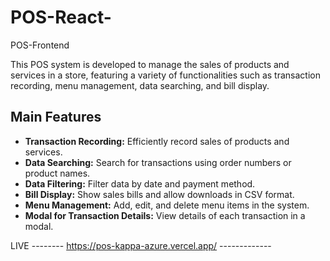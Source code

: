 # POS-React-
POS-Frontend

This POS system is developed to manage the sales of products and services in a store, featuring a variety of functionalities such as transaction recording, menu management, data searching, and bill display.

## Main Features
- **Transaction Recording:** Efficiently record sales of products and services.
- **Data Searching:** Search for transactions using order numbers or product names.
- **Data Filtering:** Filter data by date and payment method.
- **Bill Display:** Show sales bills and allow downloads in CSV format.
- **Menu Management:** Add, edit, and delete menu items in the system.
- **Modal for Transaction Details:** View details of each transaction in a modal.





LIVE  --------   https://pos-kappa-azure.vercel.app/    -------------
